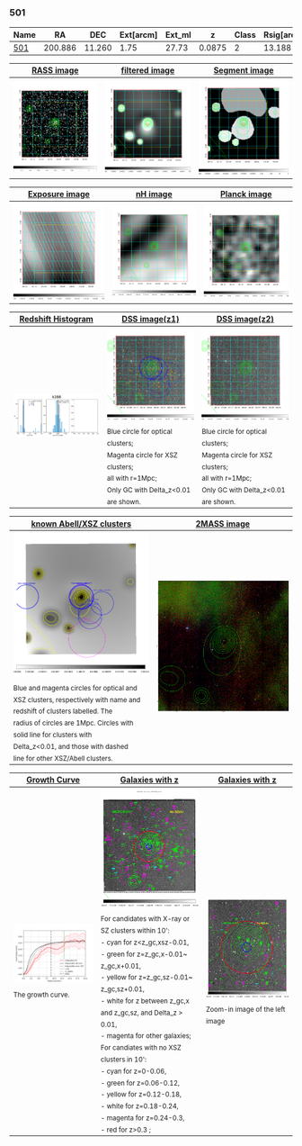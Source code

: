 <div STYLE="page-break-after: always;"></div>

### 501

|Name          |RA          |DEC      | Ext[arcm] | Ext_ml | z    | Class| Rsig[arcmin] | CRsig[c/s] | CR500[c/s] | R500[Mpc] |L500[erg/s]|F500[erg/s/cm^2]| M500[Msun]|Tx[keV]|beta|GC(XSZ,Delta_z<0.01)| GC(OPT,Delta_z<0.01)|GC|alias|
|--------------|------------|------------|---|---|-----------|--------|------|------|----|----|----|----|----|----|----|----|----|----|---|
|[501](script/501.md)     | 200.886       | 11.260       | 1.75    | 27.73   | 0.0875 | 2   | 13.188 |0.257 |0.244 |0.882 |8.982e+43 |4.706e-12 |2.121e+14 |3.499 |0.619 |MCXC, |redMaPPer, |MCXC, |k166|

|[RASS image](../image/501/501_img.pdf)|[filtered image](../image/501/501_fil.pdf)|[Segment image](../image/501/501_seg.pdf)|
|-------------------|--------------------|-------------------|
| <img src="../image/501/501_img.png" width="300">  | <img src="../image/501/501_fil.png" width="300">   | <img src="../image/501/501_seg.png" width="300">  |

|[Exposure image](../image/501/501_mex.pdf)| [nH image](../image/501/501_nh.pdf)| [Planck image](../image/501/501_p.pdf)|
|-------------------|--------------------|-------------------|
|<img src="../image/501/501_mex.png" width="300">   | <img src="../image/501/501_nh.png" width="300">    | <img src="../image/501/501_p.png" width="300"> |

|[Redshift Histogram](../image/501/501_zg.pdf) | [DSS image(z1)](../image/501/501_dss_z1.pdf)      |  [DSS image(z2)](../image/501/501_dss_z2.pdf)    |
|-------------------|--------------------|-------------------|
|<img src="../image/501/501_zg.png" width="300"> |<img src="../image/501/501_dss_z1.png" width="300"> <sub><br>Blue circle for optical clusters; <br>Magenta circle for XSZ clusters; <br>all with r=1Mpc; <br>Only GC with Delta_z<0.01 are shown. </sub>| <img src="../image/501/501_dss_z2.png" width="300"><sub><br>Blue circle for optical clusters; <br>Magenta circle for XSZ clusters; <br>all with r=1Mpc; <br>Only GC with Delta_z<0.01 are shown. </sub> |

|[known Abell/XSZ clusters](../image/501/501_m.pdf) | [2MASS image](../image/501/501_2mass.pdf)      |
|-------------------|-------------------|
|<img src=../image/501/501_m.png width="300"> <sub><br>Blue and magenta circles for optical and <br>XSZ clusters, respectively with name and <br>redshift of clusters labelled. The <br>radius of circles are 1Mpc. Circles with <br>solid line for clusters with <br>Delta_z<0.01, and those with dashed <br>line for other XSZ/Abell clusters.        </sub>|<img src="../image/501/501_2mass.png" width="300">  |

|[Growth Curve](../image/501/501_gca_all.png) |[Galaxies with z](../image/501/501_opt_ned.pdf) |[Galaxies with z](../image/501/501_opt_ned_zoom.pdf) |
|-------------------|-------------------|-------------------|
| <img src="../image/501/501_gca_all.png" width="300"> <sub><br>The growth curve.</sub>| <img src=../image/501/501_opt_ned.png width="300"> <br><sub> For candidates with X-ray or SZ clusters within 10': <br> - cyan for z<z_gc,xsz-0.01, <br> - green for z=z_gc,x-0.01~ z_gc,x+0.01, <br> - yellow for z=z_gc,sz-0.01~ z_gc,sz+0.01, <br> - white for z between z_gc,x and z_gc,sz, and Delta_z > 0.01, <br> - magenta for other galaxies; <br>For candiates with no XSZ clusters in 10': <br> - cyan for z=0-0.06, <br> - green for z=0.06-0.12, <br> - yellow for z=0.12-0.18, <br> - white for z=0.18-0.24, <br> - magenta for z=0.24-0.3, <br> - red for z>0.3 ;  </sub>|<img src=../image/501/501_opt_ned_zoom.png width="300">  <br><sub> Zoom-in image of the left image</sub>|




